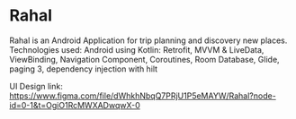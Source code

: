 # Rahal
Rahal is an Android Application for trip planning and discovery new places. 
Technologies used: Android using Kotlin: Retrofit, MVVM & LiveData, ViewBinding, Navigation Component, Coroutines, Room Database, Glide, paging 3, dependency injection with hilt

UI Design link: https://www.figma.com/file/dWhkhNbqQ7PRjU1P5eMAYW/Rahal?node-id=0-1&t=OgiO1RcMWXADwqwX-0

